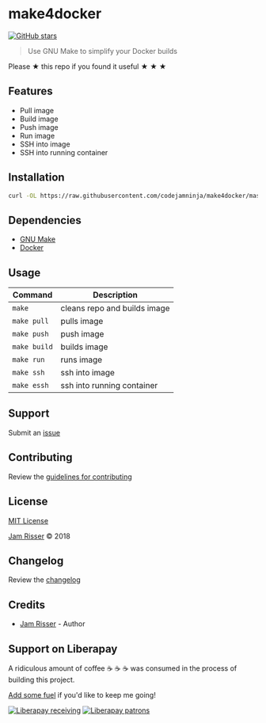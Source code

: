 # make4docker

[![GitHub stars](https://img.shields.io/github/stars/codejamninja/make4docker.svg?style=social&label=Stars)](https://github.com/codejamninja/make4docker)

> Use GNU Make to simplify your Docker builds

Please ★ this repo if you found it useful ★ ★ ★


## Features

* Pull image
* Build image
* Push image
* Run image
* SSH into image
* SSH into running container


## Installation

```sh
curl -OL https://raw.githubusercontent.com/codejamninja/make4docker/master/Makefile
```


## Dependencies

* [GNU Make](https://www.gnu.org/software/make)
* [Docker](https://www.docker.com)


## Usage

| Command      | Description                  |
| ------------ | ---------------------------- |
| `make`       | cleans repo and builds image |
| `make pull`  | pulls image                  |
| `make push`  | push image                   |
| `make build` | builds image                 |
| `make run`   | runs image                   |
| `make ssh`   | ssh into image               |
| `make essh`  | ssh into running container   |


## Support

Submit an [issue](https://github.com/codejamninja/make4docker/issues/new)


## Contributing

Review the [guidelines for contributing](https://github.com/codejamninja/make4docker/blob/master/CONTRIBUTING.md)


## License

[MIT License](https://github.com/codejamninja/make4docker/blob/master/LICENSE)

[Jam Risser](https://codejam.ninja) © 2018


## Changelog

Review the [changelog](https://github.com/codejamninja/make4docker/blob/master/CHANGELOG.md)


## Credits

* [Jam Risser](https://codejam.ninja) - Author


## Support on Liberapay

A ridiculous amount of coffee ☕ ☕ ☕ was consumed in the process of building this project.

[Add some fuel](https://liberapay.com/codejamninja/donate) if you'd like to keep me going!

[![Liberapay receiving](https://img.shields.io/liberapay/receives/codejamninja.svg?style=flat-square)](https://liberapay.com/codejamninja/donate)
[![Liberapay patrons](https://img.shields.io/liberapay/patrons/codejamninja.svg?style=flat-square)](https://liberapay.com/codejamninja/donate)
